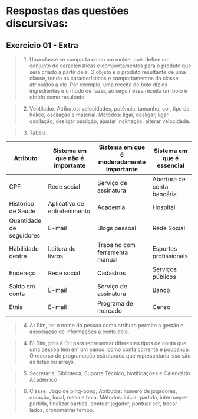 # Respostas das questões discursivas:

## Exercício 01 - Extra

> 1. Uma classe se comporta como um molde, pois define um conjunto de características e comportamentos para o produto que será criado a partir dela. O objeto é o produto resultante de uma classe, tendo as características e comportamentos da classe atribuídos a ele. Por exemplo, uma receita de bolo diz os ingredientes e o modo de fazer, ao seguir essa receita um bolo é obtido como resultado.

> 2. Ventilador.
     Atributos: velocidades, potência, tamanho, cor, tipo de hélice, oscilação e material.
     Métodos: ligar, desligar, ligar oscilação, desligar oscilção, ajustar inclinação, alterar velocidade.

> 3. Tabela: 

| Atributo               | Sistema em que não é importante | Sistema em que é moderadamente importante | Sistema em que é essencial |
|------------------------|---------------------------------|-------------------------------------------|----------------------------|
|CPF                     | Rede social                     | Serviço de assinatura                     | Abertura de conta bancária |
|Histórico de Saúde      | Aplicativo de entretenimento    | Academia                                  | Hospital                   |
|Quantidade de seguidores| E-mail                          | Blogs pessoal                             | Rede Social                |
|Habilidade destra       | Leitura de livros               | Trabalho com ferramenta manual            | Esportes profissionais     |
|Endereço                | Rede social                     | Cadastros                                 | Serviços públicos          |
|Saldo em conta          | E-mail                          | Serviço de assinatura                     | Banco                      |
|Etnia                   | E-mail                          | Programa de mercado                       | Censo                      |

> 4. A) Sim, ter o nome da pessoa como atributo permite a gestão e associação de informações a conta dela.

> 4. B) Sim, pois é útil para representar diferentes tipos de conta que uma pessoa tem em um banco, como conta corrente e poupança. O recurso de programação estruturada que representaria isso são as listas ou arrays.

> 5. Secretaria, Biblioteca, Suporte Técnico, Notificações e Calendário Acadêmico

> 6. Classe: Jogo de ping-pong; Atributos: numero de jogadores, duração, local, mesa e bola; Métodos: iniciar partida, interromper partida, finalizar partida, pontuar jogador, pontuar set, trocar lados, cronometrar tempo.
